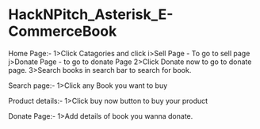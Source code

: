 # HackNPitch_Asterisk_E-CommerceBook

Home Page:-
1>Click Catagories and click
    i>Sell Page - To go to sell page
    j>Donate Page - to go to donate Page
2>Click Donate now to go to donate page.
3>Search books in search bar to search for book.

Search page:-
1>Click any Book you want to buy

Product details:-
1>Click buy now button to buy your product

Donate Page:-
1>Add details of book you wanna donate.
